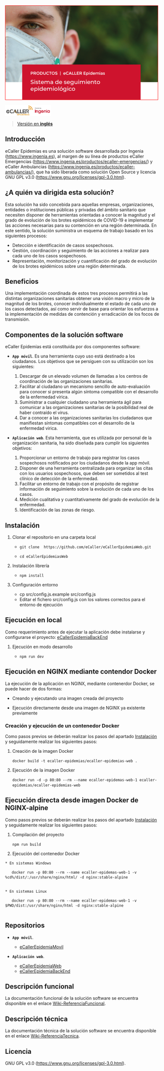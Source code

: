 ![cabecera_readme](/docs/img/cabecera_readme.png)

[![logo](/docs/img/logo.png)](https://www.ingenia.es)

> [Versión en **inglés**](https://github.com/eCaller/eCallerEpidemiaWeb/blob/master/README-EN.md)

## Introducción

eCaller Epidemias es una solución software desarrollada por Ingenia (https://www.ingenia.es), al margen de su línea de productos eCaller Emergencias (https://www.ingenia.es/productos/ecaller-emergencias/) y eCaller Ambulancias (https://www.ingenia.es/productos/ecaller-ambulancias/), que ha sido liberada como solución Open Source y licencia GNU GPL v3.0 (https://www.gnu.org/licenses/gpl-3.0.html).

## ¿A quién va dirigida esta solución?

Esta solución ha sido concebida para aquellas empresas, organizaciones, entidades o instituciones públicas y privadas del ámbito sanitario que necesiten disponer de herramientas orientadas a conocer la magnitud y el grado de evolución de los brotes epidémicos de COVID-19 e implementar las acciones necesarias para su contención en una región determinada. En este sentido, la solución suministra un esquema de trabajo basado en los siguientes procesos:

* Detección e identificación de casos sospechosos.
* Gestión, coordinación y seguimiento de las acciones a realizar para cada uno de los casos sospechosos.
* Representación, monitorización y cuantificación del grado de evolución de los brotes epidémicos sobre una región determinada.

## Beneficios

Una implementación coordinada de estos tres procesos permitirá a las distintas organizaciones sanitarias obtener una visión macro y micro de la magnitud de los brotes, conocer individualmente el estado de cada uno de los casos detectados, así como servir de base para orientar los esfuerzos a la implementación de medidas de contención y erradicación de los focos de transmisión.

## Componentes de la solución software

eCaller Epidemias está constituida por dos componentes software:

* **`App móvil`**. Es una herramienta cuyo uso está destinado a los ciudadanos. Los objetivos que se persiguen con su utilización son los siguientes:
    1. Descargar de un elevado volumen de llamadas a los centros de coordinación de las organizaciones sanitarias.
    2. Facilitar al ciudadano un mecanismo sencillo de auto-evaluación para conocer si presenta algún síntoma compatible con el desarrollo de la enfermedad vírica.
    3. Suministrar a cualquier ciudadano una herramienta ágil para comunicar a las organizaciones sanitarias de la posibilidad real de haber contraído el virus.
    4. Dar a conocer a las organizaciones sanitarias los ciudadanos que manifiestan síntomas compatibles con el desarrollo de la enfermedad virica.


* **`Aplicación web`**. Esta herramienta, que es utilizada por personal de la organización sanitaria, ha sido diseñada para cumplir los siguientes objetivos:
    1. Proporcionar un entorno de trabajo para registrar los casos sospechosos notificados por los ciudadanos desde la app móvil.
    2. Disponer de una herramienta centralizada para organizar las citas con los usuarios sospechosos, que deben ser sometidos al test clínico de detección de la enfermedad.
    3. Facilitar un entorno de trabajo con el propósito de registrar información de seguimiento sobre la evolución de cada uno de los casos.
    4. Medición cualitativa y cuantitativamente del grado de evolución de la enfermedad.
    5. Identificación de las zonas de riesgo.

## Instalación
1. Clonar el repositorio en una carpeta local

    * `git clone  https://github.com/eCaller/eCallerEpidemiaWeb.git`
  
    * `cd eCallerEpidemiasWeb`
  
2. Instalación librería
  
    * `npm install`

3. Configuración entorno
    * cp src/config.js.example src/config.js
    * Editar el fichero src/config.js con los valores correctos para el entorno de ejecución

## Ejecución en local
Como requerimiento antes de ejecutar la aplicación debe instalarse y configurarse el proyecto: [eCallerEpidemiaBackEnd](https://github.com/eCaller/eCallerEpidemiaBackEnd/)

1. Ejecución en modo desarrollo

    * `npm run dev`
    
## Ejecución en NGINX mediante contendor Docker

La ejecución de la aplicación en NGINX, mediante contenerdor Docker, se puede hacer de dos formas:

* Creando y ejecutando una imagen creada del proyecto

* Ejecución directamente desde una imagen de NGINX ya existente previamente

### Creación y ejecución de un contenedor Docker

Como pasos previos se deberán realizar los pasos del apartado [Instalación](README.md#Instalación) y seguidamente realizar los siguientes pasos:

1. Creación de la imagen Docker

    `docker build -t ecaller-epidemias/ecaller-epidemias-web .`

2. Ejecución de la imagen Docker

    `docker run -d -p 80:80 --rm --name ecaller-epidemas-web-1 ecaller-epidemias/ecaller-epidemias-web`

## Ejecución directa desde imagen Docker de NGINX-alpine
Como pasos previos se deberán realizar los pasos del apartado [Instalación](README.md#Instalación) y seguidamente realizar los siguientes pasos:

  1. Compilación del proyecto

      `npm run build`
    
  2. Ejecución del contenedor Docker
  
    * En sistemas Windows
  
```        
   docker run -p 80:80 --rm --name ecaller-epidemas-web-1 -v %cd%/dist/:/usr/share/nginx/html/ -d nginx:stable-alpine
       
```

    * En sistemas Linux
```        
   docker run -p 80:80 --rm --name ecaller-epidemas-web-1 -v $PWD/dist:/usr/share/nginx/html -d nginx:stable-alpine
        
```

## Repositorios

* **`App móvil`**.
    - [eCallerEpidemiaMovil](https://github.com/eCaller/eCallerEpidemiaMovil/)

* **`Aplicación web`**.
    - [eCallerEpidemiaWeb](https://github.com/eCaller/eCallerEpidemiaWeb/)
    - [eCallerEpidemiaBackEnd](https://github.com/eCaller/eCallerEpidemiaBackEnd/)

## Descripción funcional

La documentación funcional de la solución software se encuentra disponible en el enlace [Wiki-ReferenciaFuncional](https://github.com/eCaller/eCallerEpidemiaWeb/wiki/documentación-funcional).

## Descripción técnica

La documentación técnica de la solución software se encuentra disponible en el enlace [Wiki-ReferenciaTecnica](https://github.com/eCaller/eCallerEpidemiaWeb/wiki/documentación-técnica).

## Licencia

GNU GPL v3.0 (https://www.gnu.org/licenses/gpl-3.0.html).
